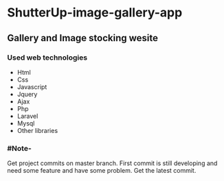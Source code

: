 
# ShutterUp-image-gallery-app
## Gallery and Image stocking wesite
### Used web technologies
- Html
- Css
- Javascript
- Jquery
- Ajax
- Php
- Laravel
- Mysql
- Other libraries
### #Note-
Get project commits on master branch. First commit is still developing 
and need some feature and have some problem. Get the latest commit.
